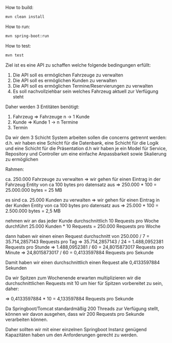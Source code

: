 





How to build:


```bash
mvn clean install
```

How to run:

```bash
mvn spring-boot:run
```

How to test:

```bash
mvn test
```





Ziel ist es eine API zu schaffen welche folgende bedingungen erfüllt:


1. Die API soll es ermöglichen Fahrzeuge zu verwalten
2. Die API soll es ermöglichen Kunden zu verwalten
3. Die API soll es ermöglichen Termine/Reservierungen zu verwalten
4. Es soll nachvollziehbar sein welches Fahrzeug aktuell zur Verfügung steht

Daher werden 3 Entitäten benötigt:

1. Fahrzeug => Fahrzeuge n -> 1 Kunde
2. Kunde => Kunde 1 -> n Termine
3. Termin


Da wir dem 3 Schicht System arbeiten sollen die concerns getrennt werden:
 d.h. wir haben eine Schicht für die Datenbank, eine Schicht für die Logik und eine Schicht für die Präsentation
 d.h wir haben je ein Model für Service, Repository und Controller um eine einfache Anpassbarkeit sowie Skalierung zu ermöglichen





Rahmen:

ca. 250.000 Fahrzeuge zu verwalten
 => wir gehen für einen Eintrag in der Fahrzeug Entity von ca 100 bytes pro datensatz aus
    => 250.000 * 100 = 25.000.000 bytes = 25 MB

es sind ca. 25.000 Kunden zu verwalten
    => wir gehen für einen Eintrag in der Kunden Entity von ca 100 bytes pro datensatz aus
        => 25.000 * 100 = 2.500.000 bytes = 2,5 MB

nehmen wir an das jeder Kunde durchschnittlich 10 Requests pro Woche durchführt
    25.000 Kunden * 10 Requests = 250.000 Requests pro Woche

dann haben wir einen einen Request durchschnitt von 250.000 / 7 = 35.714,2857143 Requests pro Tag
    => 35.714,2857143 / 24 = 1.488,0952381 Requests pro Stunde
    => 1.488,0952381 / 60 = 24,8015873017 Requests pro Minute
    => 24,8015873017 / 60 = 0,4133597884 Requests pro Sekunde


Damit haben wir einen durchschnittlich einen Request alle 0,4133597884 Sekunden

Da wir Spitzen zum Wochenende erwarten multiplizieren wir die durchschnittlichen Requests mit 10
um hier für Spitzen vorbereitet zu sein, daher:

 => 0,4133597884 * 10 = 4,133597884 Requests pro Sekunde


Da Springboot/Tomcat standardmäßig 200 Threads zur Verfügung stellt, 
können wir davon ausgehen, dass wir 200 Requests pro Sekunde verarbeiten können.


Daher sollten wir mit einer einzelnen Springboot Instanz genügend Kapazitäten
haben um den Anforderungen gerecht zu werden.




   
    